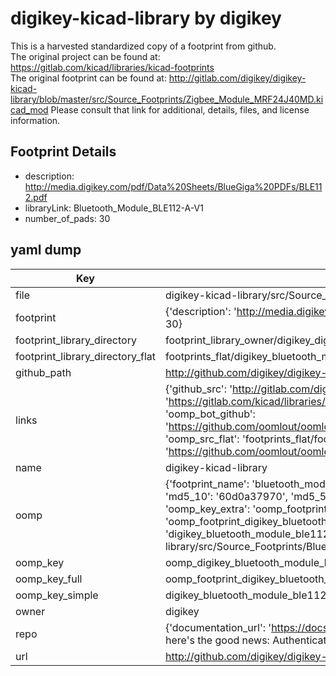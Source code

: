 # digikey-kicad-library by digikey  
This is a harvested standardized copy of a footprint from github.  
The original project can be found at:  
https://gitlab.com/kicad/libraries/kicad-footprints  
The original footprint can be found at:
http://gitlab.com/digikey/digikey-kicad-library/blob/master/src/Source_Footprints/Zigbee_Module_MRF24J40MD.kicad_mod
Please consult that link for additional, details, files, and license information.  
## Footprint Details
* description: http://media.digikey.com/pdf/Data%20Sheets/BlueGiga%20PDFs/BLE112.pdf  
* libraryLink: Bluetooth_Module_BLE112-A-V1  
* number_of_pads: 30  
## yaml dump  
| Key | Value |  
| --- | --- |  
| file | digikey-kicad-library/src/Source_Footprints/Bluetooth_Module_BLE112-A-V1.kicad_mod |  
| footprint | {'description': 'http://media.digikey.com/pdf/Data%20Sheets/BlueGiga%20PDFs/BLE112.pdf', 'libraryLink': 'Bluetooth_Module_BLE112-A-V1', 'number_of_pads': 30} |  
| footprint_library_directory | footprint_library_owner/digikey_digikey-kicad-library |  
| footprint_library_directory_flat | footprints_flat/digikey_bluetooth_module_ble112_a_v1_bluetooth_module_ble112_a_v1/working |  
| github_path | http://github.com/digikey/digikey-kicad-library/blob/master/src/Source_Footprints/Bluetooth_Module_BLE112-A-V1.kicad_mod |  
| links | {'github_src': 'http://gitlab.com/digikey/digikey-kicad-library/blob/master/src/Source_Footprints/Zigbee_Module_MRF24J40MD.kicad_mod', 'github_src_repo': 'https://gitlab.com/kicad/libraries/kicad-footprints', 'oomp_bot': 'footprints/digikey_bluetooth_module_ble112_a_v1_bluetooth_module_ble112_a_v1/working', 'oomp_bot_github': 'https://github.com/oomlout/oomlout_oomp_footprint_bot/tree/main/footprints/digikey_bluetooth_module_ble112_a_v1_bluetooth_module_ble112_a_v1/working', 'oomp_src_flat': 'footprints_flat/footprints_flat/digikey_bluetooth_module_ble112_a_v1_bluetooth_module_ble112_a_v1/working', 'oomp_src_flat_github': 'https://github.com/oomlout/oomlout_oomp_footprint_src/tree/main/footprints_flat/digikey_bluetooth_module_ble112_a_v1_bluetooth_module_ble112_a_v1/working'} |  
| name | digikey-kicad-library |  
| oomp | {'footprint_name': 'bluetooth_module_ble112_a_v1', 'library_name': 'bluetooth_module_ble112_a_v1_kicad_mod', 'md5': '60d0a37970579587103d0f2ae7391711', 'md5_10': '60d0a37970', 'md5_5': '60d0a', 'md5_6': '60d0a3', 'oomp_key': 'oomp_digikey_bluetooth_module_ble112_a_v1_bluetooth_module_ble112_a_v1', 'oomp_key_extra': 'oomp_footprint_digikey_bluetooth_module_ble112_a_v1_bluetooth_module_ble112_a_v1', 'oomp_key_full': 'oomp_footprint_digikey_bluetooth_module_ble112_a_v1_bluetooth_module_ble112_a_v1_60d0a3', 'oomp_key_simple': 'digikey_bluetooth_module_ble112_a_v1_bluetooth_module_ble112_a_v1', 'original_filename': 'digikey-kicad-library/src/Source_Footprints/Bluetooth_Module_BLE112-A-V1.kicad_mod', 'owner_name': 'digikey'} |  
| oomp_key | oomp_digikey_bluetooth_module_ble112_a_v1_bluetooth_module_ble112_a_v1 |  
| oomp_key_full | oomp_footprint_digikey_bluetooth_module_ble112_a_v1_bluetooth_module_ble112_a_v1 |  
| oomp_key_simple | digikey_bluetooth_module_ble112_a_v1_bluetooth_module_ble112_a_v1 |  
| owner | digikey |  
| repo | {'documentation_url': 'https://docs.github.com/rest/overview/resources-in-the-rest-api#rate-limiting', 'message': "API rate limit exceeded for 84.66.173.59. (But here's the good news: Authenticated requests get a higher rate limit. Check out the documentation for more details.)"} |  
| url | http://github.com/digikey/digikey-kicad-library |  

